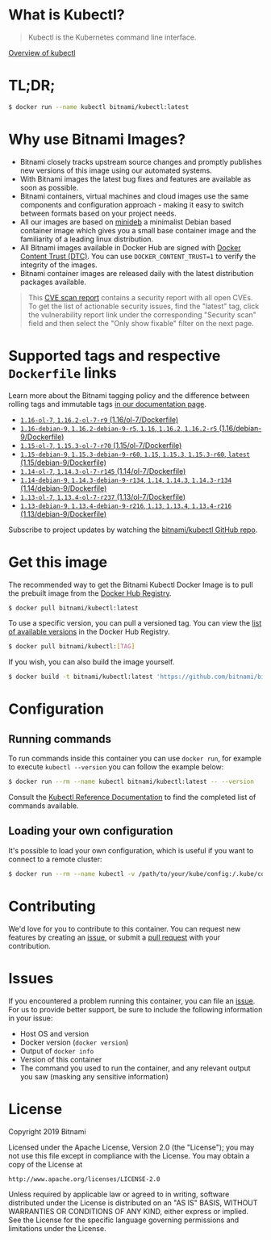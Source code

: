 
# What is Kubectl?

> Kubectl is the Kubernetes command line interface.

[Overview of kubectl](https://kubernetes.io/docs/reference/kubectl/overview/)

# TL;DR;

```bash
$ docker run --name kubectl bitnami/kubectl:latest
```

# Why use Bitnami Images?

* Bitnami closely tracks upstream source changes and promptly publishes new versions of this image using our automated systems.
* With Bitnami images the latest bug fixes and features are available as soon as possible.
* Bitnami containers, virtual machines and cloud images use the same components and configuration approach - making it easy to switch between formats based on your project needs.
* All our images are based on [minideb](https://github.com/bitnami/minideb) a minimalist Debian based container image which gives you a small base container image and the familiarity of a leading linux distribution.
* All Bitnami images available in Docker Hub are signed with [Docker Content Trust (DTC)](https://docs.docker.com/engine/security/trust/content_trust/). You can use `DOCKER_CONTENT_TRUST=1` to verify the integrity of the images.
* Bitnami container images are released daily with the latest distribution packages available.


> This [CVE scan report](https://quay.io/repository/bitnami/kubectl?tab=tags) contains a security report with all open CVEs. To get the list of actionable security issues, find the "latest" tag, click the vulnerability report link under the corresponding "Security scan" field and then select the "Only show fixable" filter on the next page.

# Supported tags and respective `Dockerfile` links

Learn more about the Bitnami tagging policy and the difference between rolling tags and immutable tags [in our documentation page](https://docs.bitnami.com/containers/how-to/understand-rolling-tags-containers/).


* [`1.16-ol-7`, `1.16.2-ol-7-r9` (1.16/ol-7/Dockerfile)](https://github.com/bitnami/bitnami-docker-kubectl/blob/1.16.2-ol-7-r9/1.16/ol-7/Dockerfile)
* [`1.16-debian-9`, `1.16.2-debian-9-r5`, `1.16`, `1.16.2`, `1.16.2-r5` (1.16/debian-9/Dockerfile)](https://github.com/bitnami/bitnami-docker-kubectl/blob/1.16.2-debian-9-r5/1.16/debian-9/Dockerfile)
* [`1.15-ol-7`, `1.15.3-ol-7-r70` (1.15/ol-7/Dockerfile)](https://github.com/bitnami/bitnami-docker-kubectl/blob/1.15.3-ol-7-r70/1.15/ol-7/Dockerfile)
* [`1.15-debian-9`, `1.15.3-debian-9-r60`, `1.15`, `1.15.3`, `1.15.3-r60`, `latest` (1.15/debian-9/Dockerfile)](https://github.com/bitnami/bitnami-docker-kubectl/blob/1.15.3-debian-9-r60/1.15/debian-9/Dockerfile)
* [`1.14-ol-7`, `1.14.3-ol-7-r145` (1.14/ol-7/Dockerfile)](https://github.com/bitnami/bitnami-docker-kubectl/blob/1.14.3-ol-7-r145/1.14/ol-7/Dockerfile)
* [`1.14-debian-9`, `1.14.3-debian-9-r134`, `1.14`, `1.14.3`, `1.14.3-r134` (1.14/debian-9/Dockerfile)](https://github.com/bitnami/bitnami-docker-kubectl/blob/1.14.3-debian-9-r134/1.14/debian-9/Dockerfile)
* [`1.13-ol-7`, `1.13.4-ol-7-r237` (1.13/ol-7/Dockerfile)](https://github.com/bitnami/bitnami-docker-kubectl/blob/1.13.4-ol-7-r237/1.13/ol-7/Dockerfile)
* [`1.13-debian-9`, `1.13.4-debian-9-r216`, `1.13`, `1.13.4`, `1.13.4-r216` (1.13/debian-9/Dockerfile)](https://github.com/bitnami/bitnami-docker-kubectl/blob/1.13.4-debian-9-r216/1.13/debian-9/Dockerfile)

Subscribe to project updates by watching the [bitnami/kubectl GitHub repo](https://github.com/bitnami/bitnami-docker-kubectl).

# Get this image

The recommended way to get the Bitnami Kubectl Docker Image is to pull the prebuilt image from the [Docker Hub Registry](https://hub.docker.com/r/bitnami/kubectl).

```bash
$ docker pull bitnami/kubectl:latest
```

To use a specific version, you can pull a versioned tag. You can view the [list of available versions](https://hub.docker.com/r/bitnami/kubectl/tags/) in the Docker Hub Registry.

```bash
$ docker pull bitnami/kubectl:[TAG]
```

If you wish, you can also build the image yourself.

```bash
$ docker build -t bitnami/kubectl:latest 'https://github.com/bitnami/bitnami-docker-kubectl.git#master:1.15/debian-9'
```

# Configuration

## Running commands

To run commands inside this container you can use `docker run`, for example to execute `kubectl --version` you can follow the example below:

```bash
$ docker run --rm --name kubectl bitnami/kubectl:latest -- --version
```

Consult the [Kubectl Reference Documentation](https://kubernetes.io/docs/reference/generated/kubectl/kubectl-commands) to find the completed list of commands available.

## Loading your own configuration

It's possible to load your own configuration, which is useful if you want to connect to a remote cluster:

```bash
$ docker run --rm --name kubectl -v /path/to/your/kube/config:/.kube/config bitnami/kubectl:latest
```

# Contributing

We'd love for you to contribute to this container. You can request new features by creating an [issue](https://github.com/bitnami/bitnami-docker-kubectl/issues), or submit a [pull request](https://github.com/bitnami/bitnami-docker-kubectl/pulls) with your contribution.

# Issues

If you encountered a problem running this container, you can file an [issue](https://github.com/bitnami/bitnami-docker-kubectl/issues). For us to provide better support, be sure to include the following information in your issue:

- Host OS and version
- Docker version (`docker version`)
- Output of `docker info`
- Version of this container
- The command you used to run the container, and any relevant output you saw (masking any sensitive information)

# License

Copyright 2019 Bitnami

Licensed under the Apache License, Version 2.0 (the "License");
you may not use this file except in compliance with the License.
You may obtain a copy of the License at

    http://www.apache.org/licenses/LICENSE-2.0

Unless required by applicable law or agreed to in writing, software
distributed under the License is distributed on an "AS IS" BASIS,
WITHOUT WARRANTIES OR CONDITIONS OF ANY KIND, either express or implied.
See the License for the specific language governing permissions and
limitations under the License.
